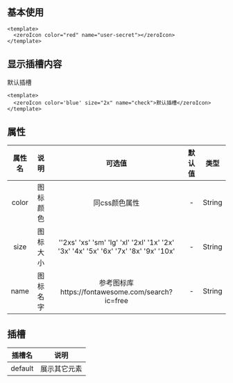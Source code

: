 <script setup>
import zeroIcon from "@/icon/zeroIcon.vue";
</script>

## 基本使用
<zeroIcon color="red" size="2x" name="user-secret"></zeroIcon>

```vue
<template>
  <zeroIcon color="red" name="user-secret"></zeroIcon>
</template>
```

## 显示插槽内容
<zeroIcon color='blue' name="check">默认插槽</zeroIcon>

```vue
<template>
  <zeroIcon color='blue' size="2x" name="check">默认插槽</zeroIcon>
</template>
```


## 属性

|  属性名  |  说明   |                                                可选值                                                | 默认值 |    类型    |
|:-----:|:-----:|:-------------------------------------------------------------------------------------------------:|:---:|:--------:|
| color | 图标颜色  |                                             同css颜色属性                                              |  -  |  String  |
| size  | 图标大小  | ''2xs'   'xs' 'sm'    'lg'  'xl'  '2xl'  '1x'  '2x'  '3x'  '4x'  '5x'  '6x'  '7x' '8x' '9x' '10x' |  -  |   String |
| name  | 图标名字  |                            参考图标库https://fontawesome.com/search?ic=free                            |  -  |  String  |

## 插槽
|插槽名|   说明   |
|:---:|:------:|
|default| 展示其它元素 |


